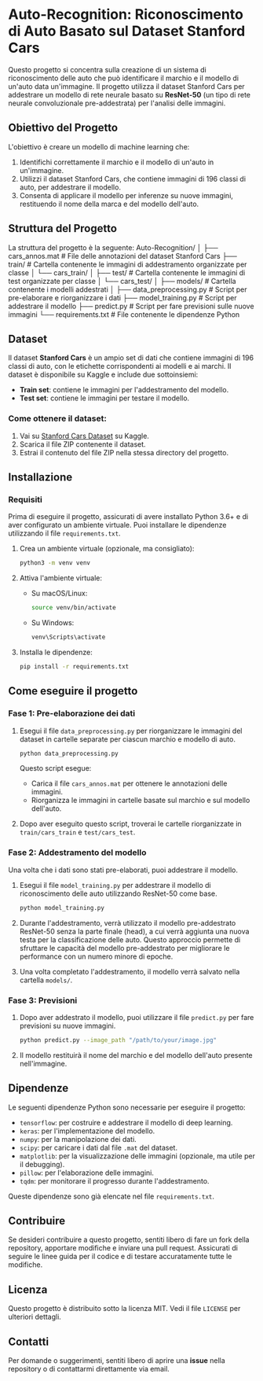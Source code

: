 # Auto-Recognition: Riconoscimento di Auto Basato sul Dataset Stanford Cars

Questo progetto si concentra sulla creazione di un sistema di riconoscimento delle auto che può identificare il marchio e il modello di un'auto data un'immagine. Il progetto utilizza il dataset Stanford Cars per addestrare un modello di rete neurale basato su **ResNet-50** (un tipo di rete neurale convoluzionale pre-addestrata) per l'analisi delle immagini.

## Obiettivo del Progetto

L'obiettivo è creare un modello di machine learning che:
1. Identifichi correttamente il marchio e il modello di un'auto in un'immagine.
2. Utilizzi il dataset Stanford Cars, che contiene immagini di 196 classi di auto, per addestrare il modello.
3. Consenta di applicare il modello per inferenze su nuove immagini, restituendo il nome della marca e del modello dell'auto.

## Struttura del Progetto

La struttura del progetto è la seguente:
Auto-Recognition/
│
├── cars_annos.mat               # File delle annotazioni del dataset Stanford Cars
├── train/                       # Cartella contenente le immagini di addestramento organizzate per classe
│   └── cars_train/
│
├── test/                        # Cartella contenente le immagini di test organizzate per classe
│   └── cars_test/
│
├── models/                      # Cartella contenente i modelli addestrati
│
├── data_preprocessing.py        # Script per pre-elaborare e riorganizzare i dati
├── model_training.py            # Script per addestrare il modello
├── predict.py                   # Script per fare previsioni sulle nuove immagini
└── requirements.txt             # File contenente le dipendenze Python

## Dataset

Il dataset **Stanford Cars** è un ampio set di dati che contiene immagini di 196 classi di auto, con le etichette corrispondenti ai modelli e ai marchi. Il dataset è disponibile su Kaggle e include due sottoinsiemi:
- **Train set**: contiene le immagini per l'addestramento del modello.
- **Test set**: contiene le immagini per testare il modello.

### Come ottenere il dataset:
1. Vai su [Stanford Cars Dataset](https://www.kaggle.com/datasets/jessicali9530/stanford-cars-dataset) su Kaggle.
2. Scarica il file ZIP contenente il dataset.
3. Estrai il contenuto del file ZIP nella stessa directory del progetto.

## Installazione

### Requisiti

Prima di eseguire il progetto, assicurati di avere installato Python 3.6+ e di aver configurato un ambiente virtuale. Puoi installare le dipendenze utilizzando il file `requirements.txt`.

1. Crea un ambiente virtuale (opzionale, ma consigliato):

    ```bash
    python3 -m venv venv
    ```

2. Attiva l'ambiente virtuale:

    - Su macOS/Linux:
    
      ```bash
      source venv/bin/activate
      ```

    - Su Windows:
    
      ```bash
      venv\Scripts\activate
      ```

3. Installa le dipendenze:

    ```bash
    pip install -r requirements.txt
    ```

## Come eseguire il progetto

### Fase 1: Pre-elaborazione dei dati

1. Esegui il file `data_preprocessing.py` per riorganizzare le immagini del dataset in cartelle separate per ciascun marchio e modello di auto.

    ```bash
    python data_preprocessing.py
    ```

   Questo script esegue:
   - Carica il file `cars_annos.mat` per ottenere le annotazioni delle immagini.
   - Riorganizza le immagini in cartelle basate sul marchio e sul modello dell'auto.
   
2. Dopo aver eseguito questo script, troverai le cartelle riorganizzate in `train/cars_train` e `test/cars_test`.

### Fase 2: Addestramento del modello

Una volta che i dati sono stati pre-elaborati, puoi addestrare il modello.

1. Esegui il file `model_training.py` per addestrare il modello di riconoscimento delle auto utilizzando ResNet-50 come base.

    ```bash
    python model_training.py
    ```

2. Durante l'addestramento, verrà utilizzato il modello pre-addestrato ResNet-50 senza la parte finale (head), a cui verrà aggiunta una nuova testa per la classificazione delle auto. Questo approccio permette di sfruttare le capacità del modello pre-addestrato per migliorare le performance con un numero minore di epoche.

3. Una volta completato l'addestramento, il modello verrà salvato nella cartella `models/`.

### Fase 3: Previsioni

1. Dopo aver addestrato il modello, puoi utilizzare il file `predict.py` per fare previsioni su nuove immagini.

    ```bash
    python predict.py --image_path "/path/to/your/image.jpg"
    ```

2. Il modello restituirà il nome del marchio e del modello dell'auto presente nell'immagine.

## Dipendenze

Le seguenti dipendenze Python sono necessarie per eseguire il progetto:

- `tensorflow`: per costruire e addestrare il modello di deep learning.
- `keras`: per l'implementazione del modello.
- `numpy`: per la manipolazione dei dati.
- `scipy`: per caricare i dati dal file `.mat` del dataset.
- `matplotlib`: per la visualizzazione delle immagini (opzionale, ma utile per il debugging).
- `pillow`: per l'elaborazione delle immagini.
- `tqdm`: per monitorare il progresso durante l'addestramento.

Queste dipendenze sono già elencate nel file `requirements.txt`.

## Contribuire

Se desideri contribuire a questo progetto, sentiti libero di fare un fork della repository, apportare modifiche e inviare una pull request. Assicurati di seguire le linee guida per il codice e di testare accuratamente tutte le modifiche.

## Licenza

Questo progetto è distribuito sotto la licenza MIT. Vedi il file `LICENSE` per ulteriori dettagli.

## Contatti

Per domande o suggerimenti, sentiti libero di aprire una **issue** nella repository o di contattarmi direttamente via email.